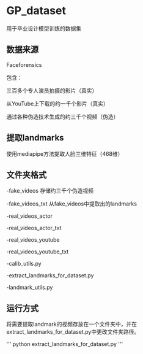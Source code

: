 # GP_dataset

用于毕业设计模型训练的数据集

## 数据来源

Faceforensics

包含：

三百多个专人演员拍摄的影片（真实）

从YouTube上下载的约一千个影片（真实）

通过各种伪造技术生成的约三千个视频（伪造）

## 提取landmarks

使用mediapipe方法提取人脸三维特征（468维）

## 文件夹格式

-fake_videos 存储约三千个伪造视频

-fake_videos_txt 从fake_videos中提取出的landmarks

-real_videos_actor

-real_videos_actor_txt

-real_videos_youtube

-real_videos_youtube_txt

-calib_utils.py

-extract_landmarks_for_dataset.py

-landmark_utils.py

## 运行方式

将需要提取landmark的视频存放在一个文件夹中，并在extract_landmarks_for_dataset.py中更改文件夹路径。

'''
python extract_landmarks_for_dataset.py
'''
